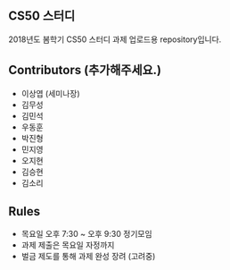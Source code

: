 ## CS50 스터디

2018년도 봄학기 CS50 스터디 과제 업로드용 repository입니다.


## Contributors (추가해주세요.)

- 이상엽 (세미나장)
- 김무성
- 김민석
- 우동훈
- 박진형
- 민지영
- 오지현
- 김승현
- 김소리

## Rules

- 목요일 오후 7:30 ~ 오후 9:30 정기모임
- 과제 제출은 목요일 자정까지
- 벌금 제도를 통해 과제 완성 장려 (고려중)
